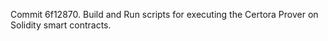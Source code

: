 Commit 6f12870.                    Build and Run scripts for executing the Certora Prover on Solidity smart contracts.